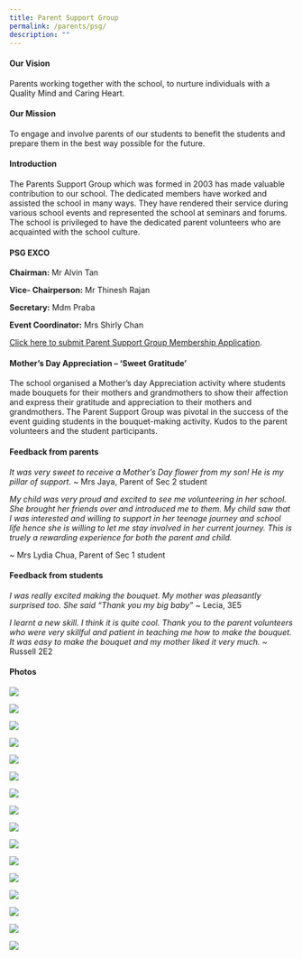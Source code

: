 ```yaml
---
title: Parent Support Group
permalink: /parents/psg/
description: ""
---
```

#### Our Vision

Parents working together with the school, to nurture individuals with a Quality Mind and Caring Heart.

#### Our Mission

To engage and involve parents of our students to benefit the students and prepare them in the best way possible for the future.

#### Introduction

The Parents Support Group which was formed in 2003 has made valuable contribution to our school. The dedicated members have worked and assisted the school in many ways. They have rendered their service during various school events and represented the school at seminars and forums. The school is privileged to have the dedicated parent volunteers who are acquainted with the school culture.

#### PSG EXCO

**Chairman:** Mr Alvin Tan 

**Vice- Chairperson:** Mr Thinesh Rajan 

**Secretary:** Mdm Praba

**Event Coordinator:** Mrs Shirly Chan


[Click here to submit Parent Support Group Membership Application](https://form.gov.sg/#!/602e2819cdb38800116d0ecd).

#### Mother’s Day Appreciation – ‘Sweet Gratitude’

The school organised a Mother’s day Appreciation activity where students made bouquets for their mothers and grandmothers to show their affection and express their gratitude and appreciation to their mothers and grandmothers. The Parent Support Group was pivotal in the success of the event guiding students in the bouquet-making activity. Kudos to the parent volunteers and the student participants. 

#### Feedback from parents

*It was very sweet to receive a Mother’s Day flower from my son! He is my pillar of support.*
~ Mrs Jaya,  Parent of Sec 2 student 

*My child was very proud and excited to see me volunteering in her school. She brought her friends over and introduced me to them. My child saw that I was interested and willing to support in her teenage journey and school life hence she is willing to let me stay involved in her current journey. This is truely a rewarding experience for both the parent and child.*

~ Mrs Lydia Chua, Parent of Sec 1 student

#### Feedback from students

*I was really excited making the bouquet.  My mother was pleasantly surprised too. She said “Thank you my big baby”*
~ Lecia, 3E5

*I learnt a new skill. I think it is quite cool. Thank you to the parent volunteers who were very skillful and patient in teaching me how to make the bouquet. It was easy to make the bouquet and my mother liked it very much.*
~ Russell 2E2

#### Photos

![](/images/Parents/PSG/Slide3.jpeg)

![](/images/Parents/PSG/Slide1.jpeg)

![](/images/Parents/PSG/Slide2.jpeg)

![](/images/Parents/PSG/PSG.jpeg)

![](/images/Parents/PSG/Students%20engrossed%20in%20making%20boquets%20for%20their%20mothers.jpeg)

![](/images/Parents/PSG/Students%20hard%20at%20work.jpeg)

![](/images/Parents/PSG/Students%20picked%20up%20a%20new%20skill.jpeg)

![](/images/Parents/PSG/A%20big%20thank%20you%20to%20the%20parent%20volunteers.jpeg)

![](/images/Parents/PSG/All%20ready%20for%20their%20beautiful%20mothers.jpeg)

![](/images/Parents/PSG/Event%20was%20well-received%20by%20students%20.jpeg)

![](/images/Parents/PSG/Final%20touch%20up%20on%20the%20bouquet.jpeg)

![](/images/Parents/PSG/Flowers%20ready%20to%20brighten%20up%20a%20mother_s%20day.jpeg)

![](/images/Parents/PSG/Mother_s%20Day%20Sweet%20Gratitude.jpeg)

![](/images/Parents/PSG/Overwhelming%20crowd%20kept%20parent%20volunteers%20very%20busy.jpeg)

![](/images/Parents/PSG/PSG%20members%20gearing%20up%20for%20the%20event.jpeg)

![](/images/Parents/PSG/PSG%20members%20prepared%20to%20guide%20students.jpeg)